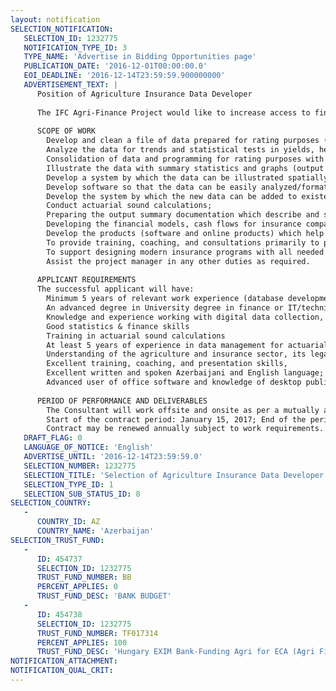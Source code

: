 ```yaml
---
layout: notification
SELECTION_NOTIFICATION: 
   SELECTION_ID: 1232775
   NOTIFICATION_TYPE_ID: 3
   TYPE_NAME: 'Advertise in Bidding Opportunities page'
   PUBLICATION_DATE: '2016-12-01T00:00:00.0'
   EOI_DEADLINE: '2016-12-14T23:59:59.900000000'
   ADVERTISEMENT_TEXT: |
      Position of Agriculture Insurance Data Developer
      
      The IFC Agri-Finance Project would like to increase access to finance to agriculture.  To do so, the Project works on facilitating financial intermediaries to lend to agriculture with legislative and regulatory reform, advisory services to understand agriculture and how to more efficiently lend to the agriculture sector.  In addition, the Project focuses on the risks facing agriculture through the establishment and development of agriculture insurance.  In this role, the Project can work with Government and legislators/regulators to improve the laws, regulations and sector oversight to foster the proper and robust development of agriculture insurance.  The Project will also work with the private sector to develop and advance new and useful insurance products to foster lending and overall growth of the agriculture.
      
      SCOPE OF WORK
      	Develop and clean a file of data prepared for rating purposes (output is data file in excel or other database format to be determined in consultation with project experts);
      	Analyze the data for trends and statistical tests in yields, hectares planted, and other characteristics (output is a series of tables and graphics developed in consultation with project experts);
      	Consolidation of data and programming for rating purposes with the use of actuary calculations (output is the organization of the data file in excel or other database format);
      	Illustrate the data with summary statistics and graphs (output are summaries and graphs developed in consultation with project experts);
      	Develop a system by which the data can be illustrated spatially on GIS software (output is pilot linking of data to GIS maps currently available);
      	Develop software so that the data can be easily analyzed/formatted, suitable for export to standard statistical packages (such as SAS, Shazaam, R, SQL, etc.) (output is the data export routines linked to the database file);
      	Develop the system by which the new data can be added to existed databases (develop the software and online products which collect the data and import into databases);
      	Conduct actuarial sound calculations;
      	Preparing the output summary documentation which describe and summaries all actuary calculations;
      	Developing the financial models, cash flows for insurance companies and pools;
      	Develop the products (software and online products) which help to sell the new agri-insurance programs;
      	To provide training, coaching, and consultations primarily to private sector insurance and reinsurance firms but also other stakeholder representatives as needed;
      	To support designing modern insurance programs with all needed elements to support new product development and  offering; provide individual consultations to project stakeholders where needed to understand their position or to work out compromises and agreement;
      	Assist the project manager in any other duties as required.
      
      APPLICANT REQUIREMENTS
      The successful applicant will have:
      	Minimum 5 years of relevant work experience (database development and management) 
      	An advanced degree in University degree in finance or IT/technical sciences 
      	Knowledge and experience working with digital data collection, processing, and analysis  
      	Good statistics & finance skills
      	Training in actuarial sound calculations
      	At least 5 years of experience in data management for actuarial and/or premium rating purposes; 
      	Understanding of the agriculture and insurance sector, its legal framework and major stakeholders;
      	Excellent training, coaching, and presentation skills, 
      	Excellent written and spoken Azerbaijani and English language;
      	Advanced user of office software and knowledge of desktop publishing software.
      
      PERIOD OF PERFORMANCE AND DELIVERABLES
      	The Consultant will work offsite and onsite as per a mutually agreed work plan.
      	Start of the contract period: January 15, 2017; End of the period: June 30, 2017. 
      	Contract may be renewed annually subject to work requirements.
   DRAFT_FLAG: 0
   LANGUAGE_OF_NOTICE: 'English'
   ADVERTISE_UNTIL: '2016-12-14T23:59:59.0'
   SELECTION_NUMBER: 1232775
   SELECTION_TITLE: 'Selection of Agriculture Insurance Data Developer'
   SELECTION_TYPE_ID: 1
   SELECTION_SUB_STATUS_ID: 8
SELECTION_COUNTRY: 
   - 
      COUNTRY_ID: AZ
      COUNTRY_NAME: 'Azerbaijan'
SELECTION_TRUST_FUND: 
   - 
      ID: 454737
      SELECTION_ID: 1232775
      TRUST_FUND_NUMBER: BB
      PERCENT_APPLIES: 0
      TRUST_FUND_DESC: 'BANK BUDGET'
   - 
      ID: 454738
      SELECTION_ID: 1232775
      TRUST_FUND_NUMBER: TF017314
      PERCENT_APPLIES: 100
      TRUST_FUND_DESC: 'Hungary EXIM Bank-Funding Agri for ECA (Agri Finance)'
NOTIFICATION_ATTACHMENT: 
NOTIFICATION_QUAL_CRIT: 
---
```

